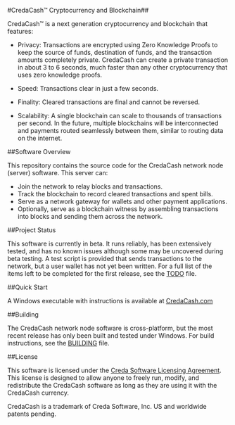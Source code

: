 #CredaCash&trade; Cryptocurrency and Blockchain##

<!--- NOTE: This file is in Markdown format, and is intended to be viewed in a Markdown viewer. -->

CredaCash&trade; is a next generation cryptocurrency and blockchain that features:

-	Privacy: Transactions are encrypted using Zero Knowledge Proofs to keep the source of funds, destination of funds, and the transaction amounts completely private.  CredaCash can create a private transaction in about 3 to 6 seconds, much faster than any other cryptocurrency that uses zero knowledge proofs.

-	Speed: Transactions clear in just a few seconds.

-	Finality: Cleared transactions are final and cannot be reversed.

-	Scalability: A single blockchain can scale to thousands of transactions per second.  In the future, multiple blockchains will be interconnected and payments routed seamlessly between them, similar to routing data on the internet.

##Software Overview

This repository contains the source code for the CredaCash network node (server) software.  This server can:

-	Join the network to relay blocks and transactions.
-	Track the blockchain to record cleared transactions and spent bills.
-	Serve as a network gateway for wallets and other payment applications.
-	Optionally, serve as a blockchain witness by assembling transactions into blocks and sending them across the network.

##Project Status

This software is currently in beta. It runs reliably, has been extensively tested, and has no known issues although some may be uncovered during beta testing.  A test script is provided that sends transactions to the network, but a user wallet has not yet been written.  For a full list of the items left to be completed for the first release, see the [TODO](https://github.com/CredaCash/network-node/blob/master/TODO.md) file.

##Quick Start

A Windows executable with instructions is available at [CredaCash.com](https://credacash.com/software/)

##Building

The CredaCash network node software is cross-platform, but the most recent release has only been built and tested under Windows.  For build instructions, see the [BUILDING](https://github.com/CredaCash/network-node/blob/master/BUILDING.md) file.

##License

This software is licensed under the [Creda Software Licensing Agreement](https://credacash.com/legal/software-license-agreement/). This license is designed to allow anyone to freely run, modify, and redistribute the CredaCash software as long as they are using it with the CredaCash currency.

CredaCash is a trademark of Creda Software, Inc.  US and worldwide patents pending.
